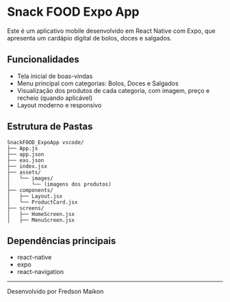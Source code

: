 # Snack FOOD Expo App

Este é um aplicativo mobile desenvolvido em React Native com Expo, que apresenta um cardápio digital de bolos, doces e salgados.

## Funcionalidades
- Tela inicial de boas-vindas
- Menu principal com categorias: Bolos, Doces e Salgados
- Visualização dos produtos de cada categoria, com imagem, preço e recheio (quando aplicável)
- Layout moderno e responsivo

## Estrutura de Pastas
```
SnackFOOD_ExpoApp vscode/
├── App.js
├── app.json
├── eas.json
├── index.jsx
├── assets/
│   └── images/
│       └── (imagens dos produtos)
├── components/
│   ├── Layout.jsx
│   └── ProductCard.jsx
├── screens/
│   ├── HomeScreen.jsx
│   ├── MenuScreen.jsx
```


## Dependências principais
- react-native
- expo
- react-navigation


---
Desenvolvido por Fredson Maikon
